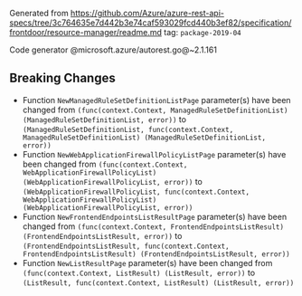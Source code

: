 Generated from https://github.com/Azure/azure-rest-api-specs/tree/3c764635e7d442b3e74caf593029fcd440b3ef82/specification/frontdoor/resource-manager/readme.md tag: `package-2019-04`

Code generator @microsoft.azure/autorest.go@~2.1.161

## Breaking Changes

- Function `NewManagedRuleSetDefinitionListPage` parameter(s) have been changed from `(func(context.Context, ManagedRuleSetDefinitionList) (ManagedRuleSetDefinitionList, error))` to `(ManagedRuleSetDefinitionList, func(context.Context, ManagedRuleSetDefinitionList) (ManagedRuleSetDefinitionList, error))`
- Function `NewWebApplicationFirewallPolicyListPage` parameter(s) have been changed from `(func(context.Context, WebApplicationFirewallPolicyList) (WebApplicationFirewallPolicyList, error))` to `(WebApplicationFirewallPolicyList, func(context.Context, WebApplicationFirewallPolicyList) (WebApplicationFirewallPolicyList, error))`
- Function `NewFrontendEndpointsListResultPage` parameter(s) have been changed from `(func(context.Context, FrontendEndpointsListResult) (FrontendEndpointsListResult, error))` to `(FrontendEndpointsListResult, func(context.Context, FrontendEndpointsListResult) (FrontendEndpointsListResult, error))`
- Function `NewListResultPage` parameter(s) have been changed from `(func(context.Context, ListResult) (ListResult, error))` to `(ListResult, func(context.Context, ListResult) (ListResult, error))`
